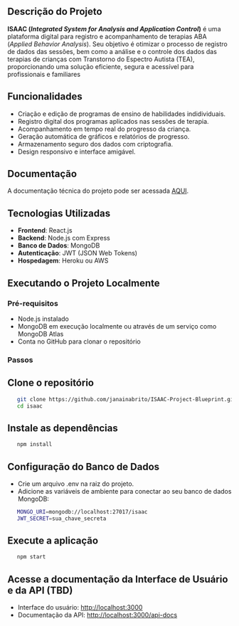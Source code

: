 ## Descrição do Projeto
**ISAAC (_Integrated System for Analysis and Application Control_)** é uma plataforma digital para registro e acompanhamento de terapias ABA (_Applied Behavior Analysis_). Seu objetivo é otimizar o processo de registro de dados das sessões, bem como a análise e o controle dos dados das terapias de crianças com Transtorno do Espectro Autista (TEA), proporcionando uma solução eficiente, segura e acessível para profissionais e familiares

## Funcionalidades
- Criação e edição de programas de ensino de habilidades indidividuais.
- Registro digital dos programas aplicados nas sessões de terapia.
- Acompanhamento em tempo real do progresso da criança.
- Geração automática de gráficos e relatórios de progresso.
- Armazenamento seguro dos dados com criptografia.
- Design responsivo e interface amigável.

## Documentação
A documentação técnica do projeto pode ser acessada [AQUI](/docs/index.md).

## Tecnologias Utilizadas
- **Frontend**: React.js
- **Backend**: Node.js com Express
- **Banco de Dados**: MongoDB
- **Autenticação**: JWT (JSON Web Tokens)
- **Hospedagem**: Heroku ou AWS

## Executando o Projeto Localmente

### Pré-requisitos
- Node.js instalado
- MongoDB em execução localmente ou através de um serviço como MongoDB Atlas
- Conta no GitHub para clonar o repositório

### Passos

## Clone o repositório

```bash
   git clone https://github.com/janainabrito/ISAAC-Project-Blueprint.git
   cd isaac
```

## Instale as dependências
```bash
   npm install
```

## Configuração do Banco de Dados
- Crie um arquivo .env na raiz do projeto.
- Adicione as variáveis de ambiente para conectar ao seu banco de dados MongoDB:
 
```bash
   MONGO_URI=mongodb://localhost:27017/isaac
   JWT_SECRET=sua_chave_secreta
```

## Execute a aplicação
```bash
   npm start
```
## Acesse a documentação da Interface de Usuário e da API **(TBD)**
- Interface do usuário: [http://localhost:3000](http://localhost:3000)
- Documentação da API: [http://localhost:3000/api-docs](http://localhost:3000/api-docs)
